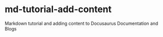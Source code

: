 # md-tutorial-add-content
Markdown tutorial and adding content to Docusaurus Documentation and Blogs
